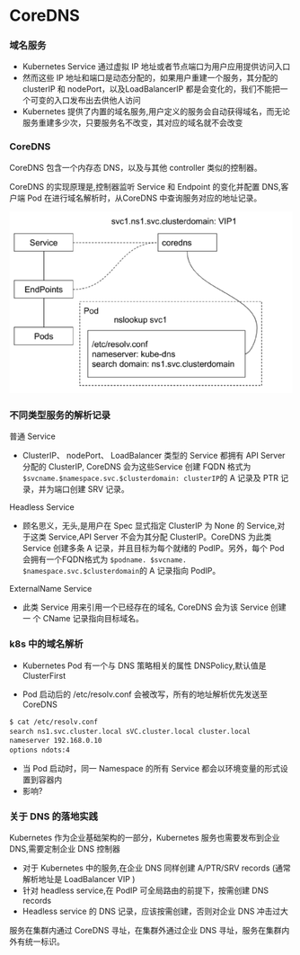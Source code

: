 # CoreDNS



### 域名服务

* Kubernetes Service 通过虚拟 IP 地址或者节点端口为用户应用提供访问入口
* 然而这些 IP 地址和端口是动态分配的，如果用户重建一个服务，其分配的 clusterIP 和 nodePort，以及LoadBalancerIP 都是会变化的，我们不能把一个可变的入口发布出去供他人访问
* Kubernetes 提供了内置的域名服务,用户定义的服务会自动获得域名，而无论服务重建多少次，只要服务名不改变，其对应的域名就不会改变



### CoreDNS

CoreDNS 包含一个内存态 DNS，以及与其他 controller 类似的控制器。

CoreDNS 的实现原理是,控制器监听 Service 和 Endpoint 的变化并配置 DNS,客户端 Pod 在进行域名解析时，从CoreDNS 中查询服务对应的地址记录。

![](assets/coredns-process.png)



### 不同类型服务的解析记录

普通 Service

* ClusterIP、 nodePort、 LoadBalancer 类型的 Service 都拥有 API Server 分配的 ClusterIP, CoreDNS 会为这些Service 创建 FQDN 格式为 `$svcname.$namespace.svc.$clusterdomain: clusterIP`的 A 记录及 PTR 记录，并为端口创建 SRV 记录。

Headless Service

* 顾名思义，无头,是用户在 Spec 显式指定 ClusterIP 为 None 的 Service,对于这类 Service,API Server 不会为其分配 ClusterlP。CoreDNS 为此类 Service 创建多条 A 记录，并且目标为每个就绪的 PodIP。另外，每个 Pod 会拥有一个FQDN格式为 `$podname. $svcname. $namespace.svc.$clusterdomain`的 A 记录指向 PodIP。

ExternalName Service

* 此类 Service 用来引用一个已经存在的域名, CoreDNS 会为该 Service 创建一 个 CName 记录指向目标域名。



### k8s 中的域名解析

* Kubernetes Pod 有一个与 DNS 策略相关的属性 DNSPolicy,默认值是 ClusterFirst

* Pod 启动后的 /etc/resolv.conf 会被改写，所有的地址解析优先发送至 CoreDNS

```bash
$ cat /etc/resolv.conf
search ns1.svc.cluster.local sVC.cluster.local cluster.local
nameserver 192.168.0.10
options ndots:4
```



* 当 Pod 启动时，同一 Namespace 的所有 Service 都会以环境变量的形式设置到容器内
* 影响?



### 关于 DNS 的落地实践

Kubernetes 作为企业基础架构的一部分，Kubernetes 服务也需要发布到企业 DNS,需要定制企业 DNS 控制器

* 对于 Kubernetes 中的服务,在企业 DNS 同样创建 A/PTR/SRV records (通常解析地址是 LoadBalancer VIP )
* 针对 headless service,在 PodIP 可全局路由的前提下，按需创建 DNS records
* Headless service 的 DNS 记录，应该按需创建，否则对企业 DNS 冲击过大

服务在集群内通过 CoreDNS 寻址，在集群外通过企业 DNS 寻址，服务在集群内外有统一标识。



